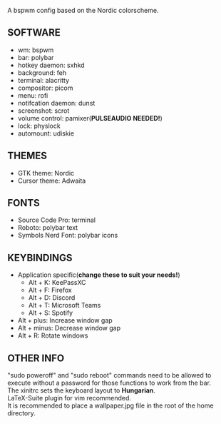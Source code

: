 A bspwm config based on the Nordic colorscheme.

SOFTWARE
--------
- wm: bspwm
- bar: polybar
- hotkey daemon: sxhkd
- background: feh
- terminal: alacritty
- compositor: picom
- menu: rofi
- notifcation daemon: dunst
- screenshot: scrot
- volume control: pamixer(**PULSEAUDIO NEEDED!**)
- lock: physlock
- automount: udiskie

THEMES
------
- GTK theme: Nordic
- Cursor theme: Adwaita

FONTS
-----
- Source Code Pro: terminal
- Roboto: polybar text
- Symbols Nerd Font: polybar icons

KEYBINDINGS
-----------
- Application specific(**change these to suit your needs!**)
	- Alt + K: KeePassXC
	- Alt + F: Firefox
	- Alt + D: Discord
	- Alt + T: Microsoft Teams
	- Alt + S: Spotify
- Alt + plus: Increase window gap
- Alt + minus: Decrease window gap
- Alt + R: Rotate windows

OTHER INFO
----------
"sudo poweroff" and "sudo reboot" commands need to be allowed to execute without a password for those functions to work from the bar.<br>
The xinitrc sets the keyboard layout to **Hungarian**.<br>
LaTeX-Suite plugin for vim recommended.<br>
It is recommended to place a wallpaper.jpg file in the root of the home directory.
